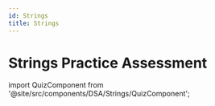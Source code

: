 ```yaml
---
id: Strings
title: Strings
---
```


# Strings Practice Assessment

import QuizComponent from '@site/src/components/DSA/Strings/QuizComponent';

<QuizComponent />
